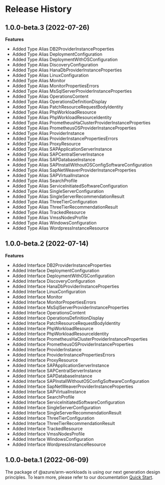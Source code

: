 # Release History
    
## 1.0.0-beta.3 (2022-07-26)
    
**Features**

  - Added Type Alias DB2ProviderInstanceProperties
  - Added Type Alias DeploymentConfiguration
  - Added Type Alias DeploymentWithOSConfiguration
  - Added Type Alias DiscoveryConfiguration
  - Added Type Alias HanaDbProviderInstanceProperties
  - Added Type Alias LinuxConfiguration
  - Added Type Alias Monitor
  - Added Type Alias MonitorPropertiesErrors
  - Added Type Alias MsSqlServerProviderInstanceProperties
  - Added Type Alias OperationsContent
  - Added Type Alias OperationsDefinitionDisplay
  - Added Type Alias PatchResourceRequestBodyIdentity
  - Added Type Alias PhpWorkloadResource
  - Added Type Alias PhpWorkloadResourceIdentity
  - Added Type Alias PrometheusHaClusterProviderInstanceProperties
  - Added Type Alias PrometheusOSProviderInstanceProperties
  - Added Type Alias ProviderInstance
  - Added Type Alias ProviderInstancePropertiesErrors
  - Added Type Alias ProxyResource
  - Added Type Alias SAPApplicationServerInstance
  - Added Type Alias SAPCentralServerInstance
  - Added Type Alias SAPDatabaseInstance
  - Added Type Alias SAPInstallWithoutOSConfigSoftwareConfiguration
  - Added Type Alias SapNetWeaverProviderInstanceProperties
  - Added Type Alias SAPVirtualInstance
  - Added Type Alias SearchProfile
  - Added Type Alias ServiceInitiatedSoftwareConfiguration
  - Added Type Alias SingleServerConfiguration
  - Added Type Alias SingleServerRecommendationResult
  - Added Type Alias ThreeTierConfiguration
  - Added Type Alias ThreeTierRecommendationResult
  - Added Type Alias TrackedResource
  - Added Type Alias VmssNodesProfile
  - Added Type Alias WindowsConfiguration
  - Added Type Alias WordpressInstanceResource
    
    
## 1.0.0-beta.2 (2022-07-14)
    
**Features**

  - Added Interface DB2ProviderInstanceProperties
  - Added Interface DeploymentConfiguration
  - Added Interface DeploymentWithOSConfiguration
  - Added Interface DiscoveryConfiguration
  - Added Interface HanaDbProviderInstanceProperties
  - Added Interface LinuxConfiguration
  - Added Interface Monitor
  - Added Interface MonitorPropertiesErrors
  - Added Interface MsSqlServerProviderInstanceProperties
  - Added Interface OperationsContent
  - Added Interface OperationsDefinitionDisplay
  - Added Interface PatchResourceRequestBodyIdentity
  - Added Interface PhpWorkloadResource
  - Added Interface PhpWorkloadResourceIdentity
  - Added Interface PrometheusHaClusterProviderInstanceProperties
  - Added Interface PrometheusOSProviderInstanceProperties
  - Added Interface ProviderInstance
  - Added Interface ProviderInstancePropertiesErrors
  - Added Interface ProxyResource
  - Added Interface SAPApplicationServerInstance
  - Added Interface SAPCentralServerInstance
  - Added Interface SAPDatabaseInstance
  - Added Interface SAPInstallWithoutOSConfigSoftwareConfiguration
  - Added Interface SapNetWeaverProviderInstanceProperties
  - Added Interface SAPVirtualInstance
  - Added Interface SearchProfile
  - Added Interface ServiceInitiatedSoftwareConfiguration
  - Added Interface SingleServerConfiguration
  - Added Interface SingleServerRecommendationResult
  - Added Interface ThreeTierConfiguration
  - Added Interface ThreeTierRecommendationResult
  - Added Interface TrackedResource
  - Added Interface VmssNodesProfile
  - Added Interface WindowsConfiguration
  - Added Interface WordpressInstanceResource
    
    
## 1.0.0-beta.1 (2022-06-09)

The package of @azure/arm-workloads is using our next generation design principles. To learn more, please refer to our documentation [Quick Start](https://aka.ms/js-track2-quickstart).
